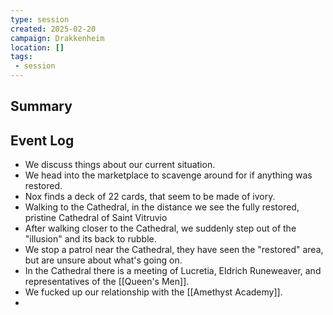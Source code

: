 ```yaml
---
type: session
created: 2025-02-20
campaign: Drakkenheim
location: []
tags:
 - session
---
```



## Summary

## Event Log

- We discuss things about our current situation.
- We head into the marketplace to scavenge around for if anything was restored.
- Nox finds a deck of 22 cards, that seem to be made of ivory.
- Walking to the Cathedral, in the distance we see the fully restored, pristine Cathedral of Saint Vitruvio
- After walking closer to the Cathedral, we suddenly step out of the "illusion" and its back to rubble.
- We stop a patrol near the Cathedral, they have seen the "restored" area, but are unsure about what's going on.
- In the Cathedral there is a meeting of Lucretia, Eldrich Runeweaver, and representatives of the [[Queen's Men]].
- We fucked up our relationship with the [[Amethyst Academy]].
- 


